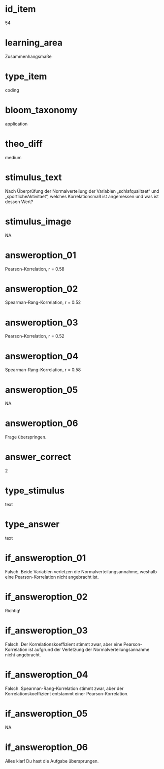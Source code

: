 # id_item
54

# learning_area
Zusammenhangsmaße

# type_item
coding

# bloom_taxonomy
application

# theo_diff
medium

# stimulus_text
Nach Überprüfung der Normalverteilung der Variablen „schlafqualitaet“ und „sportlicheAktivitaet“, welches Korrelationsmaß ist angemessen und was ist dessen Wert?

# stimulus_image
NA

# answeroption_01
Pearson-Korrelation, r = 0.58

# answeroption_02
Spearman-Rang-Korrelation, r = 0.52

# answeroption_03
Pearson-Korrelation, r = 0.52

# answeroption_04
Spearman-Rang-Korrelation, r = 0.58

# answeroption_05
NA

# answeroption_06
Frage überspringen.

# answer_correct
2

# type_stimulus
text

# type_answer
text

# if_answeroption_01
Falsch. Beide Variablen verletzen die Normalverteilungsannahme, weshalb eine Pearson-Korrelation nicht angebracht ist.

# if_answeroption_02
Richtig!

# if_answeroption_03
Falsch. Der Korrelationskoeffizient stimmt zwar, aber eine Pearson-Korrelation ist aufgrund der Verletzung der Normalverteilungsannahme nicht angebracht.

# if_answeroption_04
Falsch. Spearman-Rang-Korrelation stimmt zwar, aber der Korrelationskoeffizient entstammt einer Pearson-Korrelation.

# if_answeroption_05
NA

# if_answeroption_06
Alles klar! Du hast die Aufgabe übersprungen.

